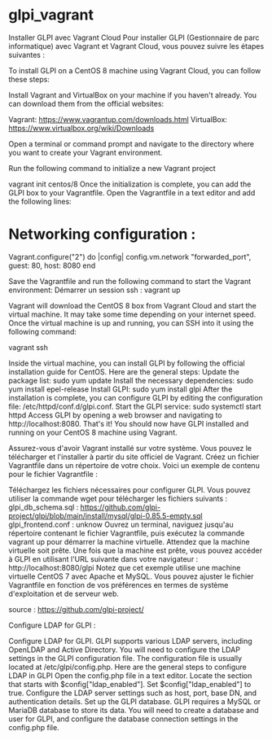 # glpi_vagrant
Installer GLPI avec Vagrant Cloud
Pour installer GLPI (Gestionnaire de parc informatique) avec Vagrant et Vagrant Cloud, vous pouvez suivre les étapes suivantes :

To install GLPI on a CentOS 8 machine using Vagrant Cloud, you can follow these steps:

Install Vagrant and VirtualBox on your machine if you haven't already. You can download them from the official websites:

Vagrant: https://www.vagrantup.com/downloads.html
VirtualBox: https://www.virtualbox.org/wiki/Downloads

Open a terminal or command prompt and navigate to the directory where you want to create your Vagrant environment.

Run the following command to initialize a new Vagrant project

vagrant init centos/8
Once the initialization is complete, you can add the GLPI box to your Vagrantfile. Open the Vagrantfile in a text editor and add the following lines:
# Networking configuration :
Vagrant.configure("2") do |config|
  config.vm.network "forwarded_port", guest: 80, host: 8080
end

Save the Vagrantfile and run the following command to start the Vagrant environment:
Démarrer un session ssh :
vagrant up

Vagrant will download the CentOS 8 box from Vagrant Cloud and start the virtual machine. It may take some time depending on your internet speed.
Once the virtual machine is up and running, you can SSH into it using the following command:

vagrant ssh

Inside the virtual machine, you can install GLPI by following the official installation guide for CentOS. Here are the general steps:
Update the package list: sudo yum update
Install the necessary dependencies: sudo yum install epel-release
Install GLPI: sudo yum install glpi
After the installation is complete, you can configure GLPI by editing the configuration file: /etc/httpd/conf.d/glpi.conf.
Start the GLPI service: sudo systemctl start httpd
Access GLPI by opening a web browser and navigating to http://localhost:8080.
That's it! You should now have GLPI installed and running on your CentOS 8 machine using Vagrant.

Assurez-vous d'avoir Vagrant installé sur votre système. Vous pouvez le télécharger et l'installer à partir du site officiel de Vagrant.
Créez un fichier Vagrantfile dans un répertoire de votre choix. Voici un exemple de contenu pour le fichier Vagrantfile :

Téléchargez les fichiers nécessaires pour configurer GLPI. Vous pouvez utiliser la commande wget pour télécharger les fichiers suivants :
glpi_db_schema.sql : https://github.com/glpi-project/glpi/blob/main/install/mysql/glpi-0.85.5-empty.sql
glpi_frontend.conf : unknow
Ouvrez un terminal, naviguez jusqu'au répertoire contenant le fichier Vagrantfile, puis exécutez la commande vagrant up pour démarrer la machine virtuelle.
Attendez que la machine virtuelle soit prête. Une fois que la machine est prête, vous pouvez accéder à GLPI en utilisant l'URL suivante dans votre navigateur : http://localhost:8080/glpi
Notez que cet exemple utilise une machine virtuelle CentOS 7 avec Apache et MySQL. Vous pouvez ajuster le fichier Vagrantfile en fonction de vos préférences en termes de système d'exploitation et de serveur web.

source : https://github.com/glpi-project/

Configure LDAP for GLPI :

Configure LDAP for GLPI. GLPI supports various LDAP servers, including OpenLDAP and Active Directory. You will need to configure the LDAP settings in the GLPI configuration file. The configuration file is usually located at /etc/glpi/config.php. 
Here are the general steps to configure LDAP in GLPI
Open the config.php file in a text editor.
Locate the section that starts with $config["ldap_enabled"].
Set $config["ldap_enabled"] to true.
Configure the LDAP server settings such as host, port, base DN, and authentication details.
Set up the GLPI database. GLPI requires a MySQL or MariaDB database to store its data. You will need to create a database and user for GLPI, and configure the database connection settings in the config.php file.


